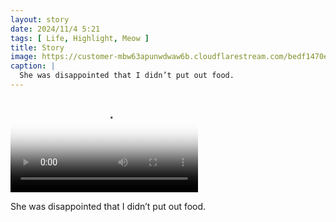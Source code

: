```yaml
---
layout: story
date: 2024/11/4 5:21
tags: [ Life, Highlight, Meow ]
title: Story
image: https://customer-mbw63apunwdwaw6b.cloudflarestream.com/bedf1470e02544b2af9153ccbe46e682/thumbnails/thumbnail.jpg
caption: |
  She was disappointed that I didn’t put out food.
---
```



<video src='https://customer-mbw63apunwdwaw6b.cloudflarestream.com/bedf1470e02544b2af9153ccbe46e682/manifest/video.m3u8' poster='https://customer-mbw63apunwdwaw6b.cloudflarestream.com/bedf1470e02544b2af9153ccbe46e682/thumbnails/thumbnail.jpg' aria-describedby='description'><!-- tracks --></video>

<div id='description'>She was disappointed that I didn’t put out food.</div>

